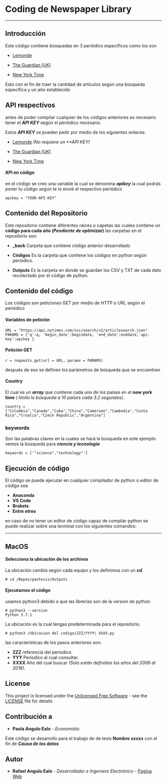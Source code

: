 
# Coding de Newspaper Library
_______
## Introducción

Este código contiene búsquedas en 3 periódico específicos como los son 

* [Lemonde](https://www.lemonde.fr)

* [The Guardian (UK)](https://www.theguardian.com/uk)

* [New York Time](https://www.nytimes.com)

Esto con el fin de traer la cantidad de artículos según una búsqueda especifica y un año establecido

## API respectivos

antes de poder compilar cualquier de los códigos anteriores es necesario tener el **_API KEY_** según el periódico necesario.

Estos **_API KEY_** se pueden pedir por medio de los siguientes enlaces:

* [Lemonde]() _(No requiere un **API KEY)_ 

* [The Guardian (UK)](https://open-platform.theguardian.com)

* [New York Time](https://developer.nytimes.com)

#### API en código

en el código se creo una variable la cual se denomina **_apikey_** la cual podrás poner tu código según te lo envié el respectivo periódico

````
apikey = "YOUR-API-KEY"
````


## Contenido del Repositorio

Este repositorio contiene diferentes raíces o capetas las cuales contiene un **código para cada año (*Pendiente de optimizar*)** las carpetas en el repositorio son:

* **_back** Carpeta que contiene código anterior desarrollado

* **Códigos** Es la carpeta que contiene los códigos en python según periódico.

* **Outputs** Es la carpeta en donde se guardan los CSV y TXT de cada dato recolectado por el código de python.

## Contenido del código

Los códigos son peticiones GET por medio de HTTP o URL según el periódico

#### Variables de petición 

```
URL = "https://api.nytimes.com/svc/search/v2/articlesearch.json"
PARAMS = {'q':q, 'begin_date':begindate, 'end_date':enddate,'api-key':apikey }  
```

#### Petición GET

```
r = requests.get(url = URL, params = PARAMS)
```

después de eso se definen los parámetros de búsqueda que se encuentran

#### Country

El cual es un **_array_** que contiene cada uno de los países en el **new york time** _( limita la búsqueda a 10 países cada 3.2 segundos)_. 
```
country = ["Colombia","Canada","Cuba","China","Cameroon","Cambodia","Costa Rica","Croatia","Czech Republic","Argentina"]
```

### keywords

Son las palabras claves en la cuales se hará la búsqueda en este ejemplo vemos la búsqueda para **_ciencia y tecnología_**
```
keywords = ['"science","technology"']
```

## Ejecución de código

El código se puede ejecutar en cualquier compilador de python o editor de código sea 

* **Anaconda**
* **VS Code**
* **Brakets**
* **Entre otros**

en caso de no tener un  editor de código capaz de compilar python se puede realizar sobre una terminal con los siguientes comandos:

---

## MacOS

#### Selecciona la ubicación de los archivos

La ubicación cambia según cada equipo y los definimos con un **_cd_**.

````
# cd /Repos/paotesis/Outputs
````

#### Ejecutamos el código

usamos python3 debido a que las librerías son de la version de python

````
# python3 --version
Python 3.7.1
````

La ubicación es la cual tengas predeterminada para el repositorio.

````
# python3 /Ubicacion del codigo/ZZZ/YYYY\ XXXX.py 
````

las características de los pasos anteriores son:

* **ZZZ** referencia del periodico.
* **YYY** Periodico al cual consultar.
* **XXXX** Año del cual buscar _(Solo están definidos los años del 2006 al 2016)_.

## License

This project is licensed under the [Unlicensed Free Software](http://unlicense.org) - see the [LICENSE](LICENSE) file for details

## Contribución a

* **Paola Angulo Ealo** - *Economista*

Este código se desarrollo para el trabajo de de tesis **Nombre xxxxx**  con el fin de **_Causa de los datos_**

## Autor

* **Rafael Angulo Ealo** - *Desarrollador e Ingeniero Electrónico* - [Pagina Web](https://www.rafgui.com)
